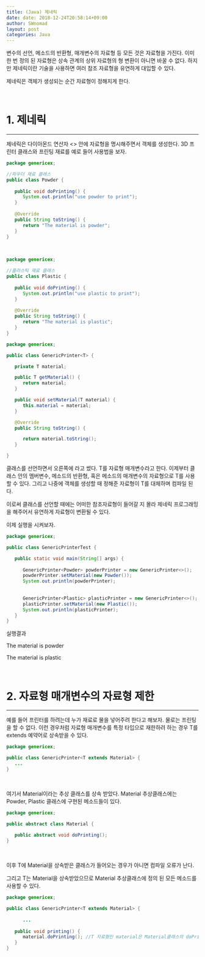 ```yaml
---
title: (Java) 제네릭
date: date: 2018-12-24T20:58:14+09:00
author: SWnomad
layout: post
categories: Java
---
```

변수의 선언, 메소드의 반환형, 매개변수의 자료형 등 모든 것은 자료형을 가진다. 이미 한 번 정의 된 자료형은 상속 관계의 상위 자료형의 형 변환이 아니면 바꿀 수 없다. 하지만 제네릭이란 기술을 사용하면 여러 참조 자료형을 유연하게 대입할 수 있다.

제네릭은 객체가 생성되는 순간 자료형이 정해지게 한다.

&nbsp;

# 1. 제네릭

* * *

제네릭은 다이아몬드 연산자 <> 안에 자료형을 명시해주면서 객체를 생성한다. 3D 프린터 클래스와 프린팅 재료를 예로 들어 사용법을 보자.

~~~ java
package genericex;

//파우더 재료 클래스
public class Powder {
   
   public void doPrinting() {
      System.out.println("use powder to print");
   }
   
   @Override
   public String toString() {
      return "The material is powder";
   }
}
~~~

&nbsp;

~~~ java
package genericex;

//플라스틱 재료 클래스
public class Plastic {
   
   public void doPrinting() {
      System.out.println("use plastic to print");
   }
   
   @Override
   public String toString() {
      return "The material is plastic";
   }
}
~~~

~~~ java
package genericex;

public class GenericPrinter<T> {

   private T material;

   public T getMaterial() {
      return material;
   }

   public void setMaterial(T material) {
      this.material = material;
   }

   @Override
   public String toString() {

      return material.toString();
   }

}
~~~

클래스를 선언하면서 오른쪽에 <T>라고 썼다. T를 자료형 매개변수라고 한다. 이제부터 클래스 안의 멤버변수, 메소드의 반환형, 혹은 메소드의 매개변수의 자료형으로 T를 사용할 수 있다. 그리고 나중에 객체를 생성할 때 정해준 자료형이 T를 대체하며 컴파일 된다.

이로써 클래스를 선언할 때에는 어떠한 참조자료형이 들어갈 지 몰라 제네릭 프로그래밍을 해주어서 유연하게 자료형이 변환될 수 있다.

이제 실행을 시켜보자.

~~~ java
package genericex;

public class GenericPrinterTest {

   public static void main(String[] args) {
      
      GenericPrinter<Powder> powderPrinter = new GenericPrinter<>();
      powderPrinter.setMaterial(new Powder());
      System.out.println(powderPrinter);
      
      
      GenericPrinter<Plastic> plasticPrinter = new GenericPrinter<>();
      plasticPrinter.setMaterial(new Plastic());
      System.out.println(plasticPrinter);
   }
}
~~~

실행결과

The material is powder


The material is plastic

&nbsp;

# 2. 자료형 매개변수의 자료형 제한

* * *

예를 들어 프린터를 하려는데 누가 재료로 물을 넣어주려 한다고 해보자. 물로는 프린팅을 할 수 없다. 이런 경우처럼 자료형 매개변수를 특정 타입으로 재한하려 하는 경우 T를 extends 예약어로 상속받을 수 있다.

~~~ java
package genericex;

public class GenericPrinter<T extends Material> {
   ...    
}
~~~

&nbsp;

여기서 Material이라는 추상 클래스를 상속 받았다. Material 추상클래스에는 Powder, Plastic 클래스에 구현된 메소드들이 있다.

~~~ java
package genericex;

public abstract class Material {
   
   public abstract void doPrinting();
}
~~~

&nbsp;

이후 T에 Material을 상속받은 클래스가 들어오는 경우가 아니면 컴파일 오류가 난다.

그리고 T는 Material을 상속받았으므로 Material 추상클래스에 정의 된 모든 메소드를 사용할 수 있다.

~~~ java
package genericex;

public class GenericPrinter<T extends Material> {
      
      ...
   
   public void printing() {
      material.doPrinting(); //T 자료형인 material은 Material클래스의 doPrinting()메소드 사용 가능
   }
}
~~~

&nbsp;